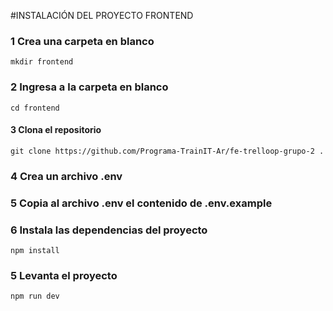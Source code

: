 #INSTALACIÓN DEL PROYECTO FRONTEND

### 1 Crea una carpeta en blanco

`mkdir frontend`

### 2 Ingresa a la carpeta en blanco

`cd frontend`

#### 3 Clona el repositorio

`git clone https://github.com/Programa-TrainIT-Ar/fe-trelloop-grupo-2 .`

### 4 Crea un archivo .env

### 5 Copia al archivo .env el contenido de .env.example

### 6 Instala las dependencias del proyecto

`npm install`

### 5 Levanta el proyecto

`npm run dev`
